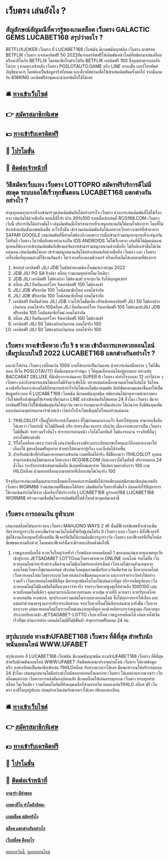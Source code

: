 # เว็บตรง เล่นยังไง ?
## สัญลักษณ์อัญมณีที่ควรรู้ของเกมสล็อต เว็บตรง GALACTIC GEMS LUCABET168 สรุปว่าอะไร ?
BETFLIXJOKER เว็บตรง ที่ LUCABET168 เว็บพนัน มีเกมพนันทุกชนิด เว็บตรง มาพร้อม BETFLIK เว็บตรง แจกเครดิตฟรี 50 2022ที่แจกเครดิตฟรีให้เดิมพันหน้าใหม่ที่สมัครมาเล่นสล็อตหรือคาสิโนกับ BETFLIX โดยสมาชิกใหม่จะได้รับ BETFLIK เครดิตฟรี 100 ซึ่งคุณสามารถกดรับได้ง่าย ๆ ผ่านทางเข้าหลัก เว็บตรง PGSLOTAUTO.GAME หรือ LINE กรอกชื่อ เบอร์โทรศัพท์ บัญชีธนาคาร โดยต้องเป็นข้อมูลจริงทั้งหมด และตั้งรหัสผ่านเพื่อใช้เข้าเล่นเดิมพันครั้งต่อไป จากนั้นกดรับ 818KING เครดิตฟรีล่าสุดและนำเครดิตไปใช้ได้เลย

## 🛎 [ทางเข้าเว็บไซต์](https://bit.ly/3SdLNi2)
## 👉 [สมัครสมาชิกพิเศษ](https://bit.ly/3SdLNi2)
## 💵 [ทางเข้ารับเครดิตฟรี](https://bit.ly/3dyRKHj)
## 👑 [โปรโมชั่น](https://bit.ly/3dyRKHj)
## 📱 [ติดต่อเจ้าหน้าที่](https://bit.ly/3dyRKHj)

## วิธีสมัครเว็บแทง เว็บตรง LOTTOPRO สมัครฟรีบริการดีไม่มีสะดุด ระบบออโต้เร็วทุกขั้นตอน LUCABET168 แตกต่างกันอย่างไร ?
ท่านทุกคนสามารถที่จะเข้ามาร่วมเล่นเดิมพันกันได้อย่างเร้าใจ เว็บตรง ด้วยการเล่นเดิมพันที่ไม่ใช่เรื่องยาก เล่นกันได้ด้วยมือถือ ตอนนี้มีโปร ฝาก 30รับ100 บาทเมื่อเข้าเล่นที่ RCG168.COM เว็บตรง เว็บนี้ บริการกันได้อย่างมั่นใจ เล่นเดิมพันเมื่อไหร่สามารถที่จะสนุกสนานกันได้ตามใจต้องการ โดยที่ไม่ต้องเข้ามาติดตั้งแอพพลิเคชั่น อะไรทั้งนั้น เข้าร่วมเล่นเดิมพันกันได้เลยทางเว็บบราวเซอร์ที่เข้ามาทาง SAFARI GOOGLE เล่นเดิมพันที่นี่ท่านไม่ต้องกังวลเพราะว่าเมื่อเข้ามาร่วมสนุกสามารถที่จะสนุกกันได้ทันที เว็บตรง ไม่ว่ามือถือของท่านจะเป็น IOS ANDROIDS ไม่ใช่เรื่องยาก เล่นที่นี่ได้คุ้มแน่นอน ทุกคนที่ต้องการเข้าเล่นเดิมพันก็เพียงแค่จัดการเข้ามาร่วมสนุกสนานด้วยมือถือ ไม่กี่คลิกเท่านั้นได้เงินแน่นอน เล่นเดิมพันได้เลย เข้าร่วมสนุกสนานกันได้อย่างปลอดภัยด้วยมือถือ เว็บตรง และ เว็บตรง เครื่องมือที่ทุกคนต่างมีใช้งานกันแล้ว ไม่ว่าจะเครื่องคอมพิวเตอร์ หรือแท็บเล็ตได้เลยตามที่ต้องการ
1. ข้อสรุป เครดิตฟรี JILI JDB โบนัสค่ายเกมน้องใหม่มาแรงล่าสุด 2022
2. JDB JILI PG SA ยิงปลา สล็อต รวมเกมทุกค่ายในเว็บเดียว
3. JDB JILI เครดิตฟรี ไม่ต้องฝาก ไม่ต้องแชร์ แจกทุกวัน รับได้ทุกยูสเซอร์
4. สล็อต JILI ยืนยันเบอร์โทร รับเครดิตฟรี 100 ไม่ต้องแชร์
5. JILI JDB ฟรีเครดิต 100 โบนัสสมาชิกใหม่ ถอนไม่จำกัด
6. JILI JDB ฟรีเครดิต 100 โบนัสสมาชิกใหม่ ถอนไม่จำกัด
7. เครดิตฟรี ยืนยันตัวตน JILI JDB รวมโปรโมชั่นเด็ด เทิร์นน้อยเครดิตฟรี JILI 50 ไม่ต้องฝากเงินก่อน ถอนได้จริง 100สล็อต JILI ยืนยันเบอร์โทร รับเครดิตฟรี 100 ไม่ต้องแชร์JILI JDB ฟรีเครดิต 100 โบนัสสมาชิกใหม่ ถอนไม่จำกัด
8. สล็อต JILI ยืนยันเบอร์โทร รับเครดิตฟรี 100 ไม่ต้องแชร์
9. เครดิตฟรี JILI 50 ไม่ต้องฝากเงินก่อน ถอนได้จริง 100
10. เครดิตฟรี JILI 50 ไม่ต้องฝากเงินก่อน ถอนได้จริง 100

## เว็บตรง ทางเข้าซือหวย เว็บ ริ ช หวย เข้าถึงการแทงหวยออนไลน์เต็มรูปแบบในปี 2022 LUCABET168 แตกต่างกันอย่างไร ?
แนะนำให้อ่าน เว็บตรง เปลี่ยนเงิน 1000 บาทให้กลายเป็นเงินแสน ด้วยการเล่นสล็อตง่าย ๆ ไม่กี่ขั้นตอน
ที่เว็บ PGSLOTAUTO นั้นมีเกมบาคาร่าสนุก ๆ ให้คุณเลือกเล่นได้อยู่มากมาย อย่างเช่น BACCARAT DELUXE ที่มีกติกาการเล่นแบบ SUPER 6 เว็บตรง ทำกำไรรอบละ 12 เท่าได้ง่าย ๆ เว็บตรง และยังสามารถเล่นได้แบบไม่มีจังหวะพักโต๊ะ อยากเล่นต่อเนื่องนานแค่ไหนก็เล่นได้ วันไหนดวงดีหรือวิเคราะห์เกมได้ดีก็สามารถทำกำไรกันได้แบบไม่ต้องหยุดพัก มีสถิติของเกมแสดงขึ้นมาให้เป็นข้อมูลประกอบ ที่ LUCABET168 เว็บพนัน มีเกมพนันทุกชนิด สมัครเล่นได้ผ่านทางหน้าแรกของเว็บไซต์หรือส่งข้อมูลให้เจ้าหน้าที่ผ่านทาง LINE แล้วเข้าเล่นกันได้ตลอด 24 ชั่วโมง เว็บตรง มีแจกเครดิตฟรีให้นำไปใช้เพิ่มต้นทุนกันได้ทุกวัน เพราะว่าเกมบาคาร่านั้นเล่นง่าย ได้เงินง่าย ยิ่งมีต้นทุนเพิ่มและเล่นตามจุดอ่อนบาคาร่าด้วยแล้ว เงินกำไรก็จะไม่หนีคุณไปไหนอย่างแน่นอน
1. 11HILOSLOT เป็นผู้ให้บริการส่งโดยตรง ที่ไม่ผ่านคนกลางอะไร ซึ่งทำให้ทุกคน สามารถเชื่อถือได้เลยว่า เว็บแห่งนี้ จะไม่มีปิดหนี หรือ ท่าทางในเวลาการ เบิกเงิน เนื่องจากพวกเราเป็น เว็บตรงไม่มีขั้นต่ำ จ่ายรวดเร็วทันใจ ทำรายการผ่านหน้า เว็บได้โดยทันที ไม่ต้องรอนาน ราวกับที่อื่นๆอย่างไม่ต้องสงสัย
2. 11ไฮโลสล็อต เพราะว่าตรงนี้ เล่นง่ายเนื่องจากมีระบบระเบียบภาษาไทยและก็อีกหลายภาษาให้เลือกใช้ สูตรสล็อตฟรีทุกค่าย ช่วยทำให้สามารถรู้เรื่อง และก็เล่นได้ง่ายขึ้น
3. สำหรับสมาชิกที่กำลังมองหาหนทางเข้าเล่น เกมสล็อตได้จริง ที่มีชื่อเกมว่า 11HILOSLOT ทุกคนสามารถเข้าเล่นได้ผ่านทางเว็บพวกเรา RCG168.COM กับพวกเราได้ในทันที บริการตลอด 24 ชั่วโมง รองรับการเข้าเล่นผ่านมือถือ มีเกมสล็อตแตกง่าย ให้เล่นรวมมากยิ่งกว่า 100 เกม HILOสล็อต ผ่านค่ายสล็อตมากมายค่ายที่เลือกเล่นได้เงินจริง 100

ปัจจุบันการเล่นเกมที่คุณสามารถเชื่อมต่อโลกแห่งการเดิมพันได้ง่ายเพียงแค่สมัครสมาชิกเล่นเกมกับ เว็บตรง WORM88 ร่วมเล่นเกมที่ชื่นชอบได้อิสระ เดิมพันกับเว็บตรงยิ่งมั่นใจ ปลอดภัยไร้ปัญหาการใช้งานเน้นทำเงินได้ง่าย
เมื่อเลือกใช้บริการกับ LUCABET168 ลูก้าเบท168 LUCABET168 WORM88 สร้างความเชื่อมั่นในการเดิมพันที่ไม่ซ้ำใครด้วยจุดเด่นเหล่านี้

## เว็บตรง การถอนเงิน ยูฟ่าเบท
เล่นเกมสล็อตไพ่นกกระจอก เว็บตรง MAHJONG WAYS 2 ฟรี นั้นมีฟีเจอร์พิเศษที่จะช่วยเพิ่มอัตราการถูกรางวัล และเพิ่มจำนวนเงินโบนัสให้กับผู้เล่นได้ถึง 3 เว็บตรง แบบ เว็บตรง มีทั้งฟีเจอร์ที่สุ่มใช้งานเกือบทุกครั้งที่กดสปิน ฟีเจอร์ที่เปิดใช้งานเมื่อมีการถูกรางวัล เว็บตรง และฟีเจอร์ที่เป็นโบนัสพิเศษของเกมอีกด้วย โดยแต่ละฟีเจอร์นั้นจะมีรายละเอียดดังต่อไปนี้
1. เจษฎาเบทล็อตโต้ หวยเว็บใหญ่จ่ายชัวร์ เว็บพนันหวยยอดนิยมอี่ 1 ขอองคนเล่นหวยทุกเพศทุกวัย เข้าสู่ระบบ JETSADABET LOTTOบนเว็บตรงขายหวย.ONLINE ออนไลน์ จ่ายไม่อั้น เว็บหวยออนไลน์จ่ายจริงชำระเต็มจำนวนไม่มีเทโพยร้อยเปอร์เซ็นต์ เว็บหวยไม่ผ่านตัวแทนหวยออนไลน์เว็บตรงไม่ผ่านเอเย่นต์ เข้าเล่นเว็บคตุณภาพเพื่อรับรางวัลเต็มจำนวน ซื้อหวยออนไลน์ เว็บหวยออนไลน์เว็บตรงระบบเว็บหวยเล่นง่ายขั้นตอนแทงหวย และการจ่ายรางวัลทำได้อย่างรวดเร็ว เว็บหวยออนไลน์ที่ดีที่สุด มีหวยทุกชนิดในโลกให้เล่นมากที่สุด บริการเต็มรูปแบบ เว็บหวยออนไลน์ไม่มีเลขปิดไม่อั้นหวยเราจ่ายจริง จ่ายรางวัลหวยสูงสุดให้ท่านถึง 1000100 เล่นหวยทั้งหมดในที่เดียว คุณสามารถเลือกหวยฮานอย หวยหุ้น หวยยี่กี หวยลาว หวยรัฐบาลไทย หวยออมสิน หวยธกส. ทุกประเภทรวมเล่นในระบบหวยออนไลน์ ซื้อได้ทุกรายการให้เลือก และแม่นยำด้วยมาตรฐานการบริการระดับสากล จากเว็บหวยใหม่ให้เลือกเล่นสะดวกยิ่งขึ้น เว็บหวยครบวงจร เล่นหวยออนไลน์ในระบบใหม่เล่นง่ายทุกที่ทุกเวลาด้วยอัตราการจ่ายสูงสุด กับหวยทุกประเภทกับทางเข้า JETSADABET-LOTTO เว็บหวยใหม่ เจษฎาเบทล็อตโต้ เล่นหวยได้เงินเร็วที่สุด ผ่านการฝาก-ถอนอัตโนมัติไม่มีขั้นต่ำ ทำธุรกรรมฟรีตลอด 24 ชม.

## สรุปแบบย่อ ทางเข้าUFABET168 เว็บตรง ที่ดีที่สุด สำหรับนักพนันออนไลน์ WWW.UFABET
สรุปแบบย่อ ที่ LUCABET168 เว็บพนัน มีเกมพนันทุกชนิด ทางเข้าUFABET168 เว็บตรง ที่ดีที่สุด สำหรับนักพนันออนไลน์ WWW.UFABET เริ่มติดต่อคณะทำงานผ่านไลน์ เว็บตรง ไต่ถามข้อมูล หรือ ลงทะเบียนเป็นสมาชิกเข้าเล่น 11HILOสล็อต กับทางพวกเราได้เลย มีคณะทำงานให้บริการตลอด 24 ชั่วโมง เล่นสนุกสนานไม่มีอย่างต่ำโบนัสออกบ่อยครั้งแตกง่าย เว็บตรง ได้เลยผ่านทางพวกเรา เว็บสล็อตแตกง่าย เว็บตรงการคลังมั่นคงปลอดภัย มีเกมสล็อตให้เล่นครบทุกเกม เว็บตรง ครบทุกค่ายสล็อต ในเว็บเดียว รวมทั้งคนใดกันที่ยังคลุมเคลือก็สามารถเริ่ม ทดลองเล่น11HILO สล็อต ฟรี เว็บตรง คาสิโนทุกรูปแบบ ก่อนฝากเงินเล่นกับพวกเราได้เลย เพียงลงทะเบียน

## 🛎 [ทางเข้าเว็บไซต์](https://bit.ly/3SdLNi2)
## 👉 [สมัครสมาชิกพิเศษ](https://bit.ly/3SdLNi2)
## 💵 [ทางเข้ารับเครดิตฟรี](https://bit.ly/3dyRKHj)
## 👑 [โปรโมชั่น](https://bit.ly/3dyRKHj)
## 📱 [ติดต่อเจ้าหน้าที่](https://bit.ly/3dyRKHj)

#### [บาคาร่า มีคำตอบ](https://atom.io/themes/บาคาร่า%20มีคำตอบ)
#### [เกมคาสิโน ทำไมถึงนิยม-](https://atom.io/themes/เกมคาสิโน%20ทำไมถึงนิยม-)
#### [เกมสล็อต สมัครยังไง](https://atom.io/themes/เกมสล็อต%20สมัครยังไง)
#### [สล็อต แตกต่างกันอย่างไร](https://atom.io/themes/สล็อต%20แตกต่างกันอย่างไร)
#### [เว็บสล็อต คืออะไร](https://atom.io/themes/เว็บสล็อต%20คืออะไร)

[ผลบอลวันนี้](https://siamsport.tv "ผลบอลวันนี้"), [ดูบอลออนไลน์](https://siamsport.tv/ดูบอลสด "ดูบอลออนไลน์")